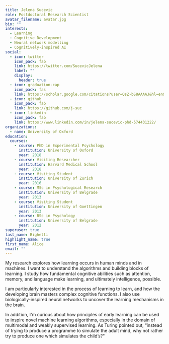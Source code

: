 ```yaml
---
title: Jelena Sucevic
role: Postdoctoral Research Scientist
avatar_filename: avatar.jpg
bio: ""
interests:
  - Learning
  - Cognitive Development
  - Neural network modelling
  - Cognitively-inspired AI
social:
  - icon: twitter
    icon_pack: fab
    link: https://twitter.com/SucevicJelena
    label: ""
    display:
      header: true
  - icon: graduation-cap
    icon_pack: fas
    link: https://scholar.google.com/citations?user=QsZ-bS8AAAAJ&hl=en&oi=ao
  - icon: github
    icon_pack: fab
    link: https://github.com/j-suc
  - icon: linkedin
    icon_pack: fab
    link: https://www.linkedin.com/in/jelena-sucevic-phd-574431222/
organizations:
  - name: University of Oxford
education:
  courses:
    - course: PhD in Experimental Psychology
      institution: University of Oxford
      year: 2018
    - course: Visiting Researcher
      institution: Harvard Medical School
      year: 2018
    - course: Visiting Student
      institution: University of Zurich
      year: 2016
    - course: MSc in Psychological Research
      institution: University of Belgrade
      year: 2013
    - course: Visiting Student
      institution: University of Goettingen
      year: 2013
    - course: BSc in Psychology
      institution: University of Belgrade
      year: 2012
superuser: true
last_name: Bighetti
highlight_name: true
first_name: Alice
email: ""
---
```

My research explores how learning occurs in human minds and in machines. I want to understand the algorithms and building blocks of learning. I study how fundamental cognitive abilities such as attention, memory, and language make learning, and ultimately intelligence, possible.     

I am particularly interested in the process of learning to learn, and how the developing brain masters complex cognitive functions. I also use biologically-inspired neural networks to uncover the learning mechanisms in the brain. 

In addition, I'm curious about how principles of early learning can be used to inspire novel machine learning algorithms, especially in the domain of multimodal and weakly supervised learning. As Turing pointed out, “instead of trying to produce a programme to simulate the adult mind, why not rather try to produce one which simulates the child’s?"